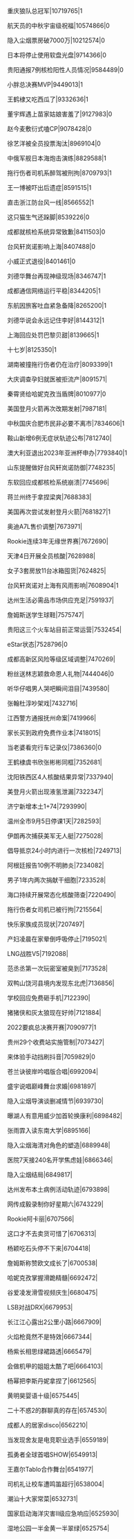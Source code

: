 重庆狼队总冠军|10719765|1

航天员的中秋宇宙级祝福|10574866|0

隐入尘烟票房破7000万|10212574|0

日本将停止使用软盘光盘|9714366|0

贵阳通报7例核检阳性人员情况|9584489|0

小胖总决赛MVP|9449013|1

王鹤棣又吃西瓜了|9332636|1

董宇辉遇上苗家姑娘害羞了|9127983|0

赵今麦敷衍式嗑CP|9078428|0

徐艺洋被全员投票淘汰|8969104|0

中俄军舰日本海炮击演练|8829588|1

拖行伤者司机系醉驾被刑拘|8709793|1

王一博被吓出后遗症|8591515|1

直击浙江防台风一线|8566552|1

这只猫生气还跺脚|8539226|0

成都就核检系统异常致歉|8411503|0

台风轩岚诺影响上海|8407488|0

小威正式退役|8401461|0

刘德华舞台再现神级现场|8346747|1

成都通信网络运行平稳|8344205|1

东航因旅客吐血紧急备降|8265200|1

刘德华说会永远记住李好|8144312|1

上海回应处罚巴黎贝甜|8139665|1

十七岁|8125350|1

湖南被撞拖行伤者仍在治疗|8093399|1

大庆调查孕妇就医被拒流产|8091571|

秦霄贤给哈妮克孜当盾牌|8010977|0

美国登月火箭再次改期发射|7987181|

中秋国庆合肥市民非必要不离市|7834606|1

鞍山新增6例无症状轨迹公布|7812740|

澳大利亚退出2023年亚洲杯申办|7793840|1

山东提醒做好台风轩岚诺防御|7748235|

东软回应成都核检系统崩溃|7745696|

蒋兰州终于拿捏梁爽|7688383|

美国再次尝试发射登月火箭|7681827|1

奥迪A7L售价调整|7673971|

Rookie连续3年无缘世界赛|7672690|

天津4日开展全员核酸|7628988|

女子3套房放11台冰箱囤货|7624825|

台风轩岚诺对上海有风雨影响|7608904|1

达州生活必需品市场供应充足|7591937|

詹姆斯送学生球鞋|7575747|

贵阳这三个火车站目前正常运营|7532454|

eStar状态|7528796|0

成都高新区风险等级区域调整|7470269|

粉丝送林志颖救命恩人礼物|7444046|0

听华仔唱男人哭吧瞬间泪目|7439580|

张翰杜淳吵架戏|7432716|

江西警方通报抚州命案|7419966|

家长买到政府免费作业本|7418015|

当老婆看完行车记录仪|7386360|0

王鹤棣虞书欣张彬彬同框|7352681|

沈阳铁西区4人核酸结果异常|7337940|

美登月火箭出现液氢泄漏|7322347|

济宁新增本土1+74|7293990|

温州全市9月5日停课1天|7282593|

伊朗再次捕获美军无人艇|7275028|

倡导抵京24小时内进行一次核检|7249713|

阿根廷报告10例不明肺炎|7234082|

男子1年内两次捐献干细胞|7233528|

海口持续开展常态化核酸筛查|7220490|

拖行伤者女司机已被行拘|7215564|

快乐家族成员现状|7207497|

产妇凌晨在家晕倒呼吸停止|7195021|

LNG战胜V5|7192088|

范丞丞第一次玩密室被臭到|7173528|

双鸭山饶河县境内发现东北虎|7136856|

学校回应免费砸手机|7122390|

猪猪侠和灰太狼现在好帅|7121884|

2022要疯总决赛开赛|7090977|1

贵州29个收费站实施管制|7073427|

来体验手动挡刷抖音|7059829|0

苍兰诀彼岸吟唱版合唱|6992094|

盛宇说唱巅峰舞台求婚|6981897|

隐入尘烟导演谈删减情节|6939730|

曝湖人有意用威少加首轮换康利|6898482|

张雨霏入读东南大学|6895166|

隐入尘烟海清对角色的塑造|6889948|

医院7天接240名开学焦虑娃|6866346|

隐入尘烟结局|6849817|

达州发布本土病例活动轨迹|6793898|

网传成毅录制你好星期六|6743229|

Rookie阿卡丽|6707566|

这口才不去卖货可惜了|6706313|

杨颖吃石头停不下来|6704418|

詹姆斯称赞欧文成长了|6700538|

哈妮克孜掌握滑跪精髓|6692472|

谷爱凌发滑雪视频庆生|6680475|

LSB对战DRX|6679953|

长江江心露出2公里小路|6667909|

火焰枪竟然不是特效|6667344|

杨紫长相思绿裙路透|6665479|

会做机甲的姐姐太酷了吧|6664103|

杨幂把李斯丹妮拿捏了|6612565|

黄明昊婴语十级|6575445|

二十不惑2的群聊真的存在|6574530|

成都人的居家disco|6562210|

当发现舍友是电竞职业选手|6559189|

孤勇者全球首唱SHOW|6549913|

王嘉尔Tablo合作舞台|6541977|

司机礼让校车遭鸣笛超行|6538004|

潮汕十大家常菜|6532731|

国家启动海洋灾害II级应急响应|6525930|

湿地公园一半金黄一半翠绿|6525754|

